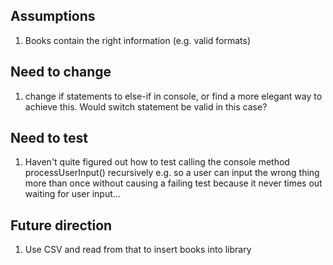 ## Assumptions
1. Books contain the right information (e.g. valid formats)

## Need to change
1. change if statements to else-if in console, or find a more elegant way to achieve this. Would switch statement be valid in this case?

## Need to test
1. Haven't quite figured out how to test calling the console method processUserInput() recursively e.g. so a user can input the wrong thing more than once without causing a failing test because it never times out waiting for user input...

## Future direction
1. Use CSV and read from that to insert books into library
